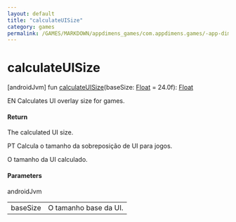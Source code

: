 ```yaml
---
layout: default
title: "calculateUISize"
category: games
permalink: /GAMES/MARKDOWN/appdimens_games/com.appdimens.games/-app-dimens-games/calculate-u-i-size.html
---
```


# calculateUISize

[androidJvm]
fun [calculateUISize](calculate-u-i-size.md)(baseSize: [Float](https://kotlinlang.org/api/core/kotlin-stdlib/kotlin/-float/index.html) = 24.0f): [Float](https://kotlinlang.org/api/core/kotlin-stdlib/kotlin/-float/index.html)

EN Calculates UI overlay size for games.

#### Return

The calculated UI size.

PT Calcula o tamanho da sobreposição de UI para jogos.

O tamanho da UI calculado.

#### Parameters

androidJvm

| | |
|---|---|
| baseSize | O tamanho base da UI. |